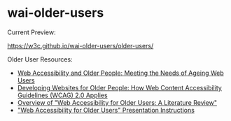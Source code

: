 # wai-older-users

Current Preview:

https://w3c.github.io/wai-older-users/older-users/

Older User Resources:

* <a href="https://www.w3.org/WAI/older-users/">Web Accessibility and Older People: Meeting the Needs of Ageing Web Users</a>
* <a href="https://www.w3.org/WAI/older-users/developing">Developing Websites for Older People: How Web Content Accessibility Guidelines (WCAG) 2.0 Applies</a>
* <a href="https://www.w3.org/WAI/intro/wai-age-literature">Overview of "Web Accessibility for Older Users: A Literature Review"</a>
* <a href="https://www.w3.org/WAI/presentations/ageing/">"Web Accessibility for Older Users" Presentation Instructions</a>
